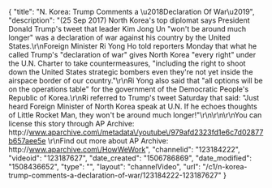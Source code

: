 {
    "title": "N. Korea: Trump Comments a \u2018Declaration Of War\u2019",
    "description": "(25 Sep 2017) North Korea's top diplomat says President Donald Trump's tweet that leader Kim Jong Un \"won't be around much longer\" was a declaration of war against his country by the United States.\r\nForeign Minister Ri Yong Ho told reporters Monday that what he called Trump's \"declaration of war\" gives North Korea \"every right\" under the U.N. Charter to take countermeasures, \"including the right to shoot down the United States strategic bombers even they're not yet inside the airspace border of our country.\"\r\nRi Yong also said that \"all options will be on the operations table\" for the government of the Democratic People's Republic of Korea.\r\nRi referred to Trump's tweet Saturday that said: \"Just heard Foreign Minister of North Korea speak at U.N. If he echoes thoughts of Little Rocket Man, they won't be around much longer!\"\r\n\r\n\r\nYou can license this story through AP Archive: http:\/\/www.aparchive.com\/metadata\/youtube\/979afd2323fd1e6c7d02877b657aee5e \r\nFind out more about AP Archive: http:\/\/www.aparchive.com\/HowWeWork",
    "channelid": "123184222",
    "videoid": "123187627",
    "date_created": "1506786869",
    "date_modified": "1508436652",
    "type": "",
    "layout": "channelVideo",
    "url": "\/c1\/n-korea-trump-comments-a-declaration-of-war\/123184222-123187627"
}